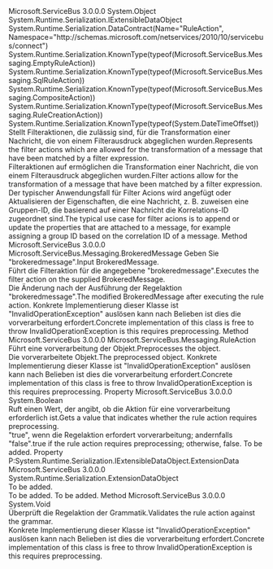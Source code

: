 <Type Name="RuleAction" FullName="Microsoft.ServiceBus.Messaging.RuleAction">
  <TypeSignature Language="C#" Value="public abstract class RuleAction : System.Runtime.Serialization.IExtensibleDataObject" />
  <TypeSignature Language="ILAsm" Value=".class public auto ansi abstract beforefieldinit RuleAction extends System.Object implements class System.Runtime.Serialization.IExtensibleDataObject" />
  <TypeSignature Language="DocId" Value="T:Microsoft.ServiceBus.Messaging.RuleAction" />
  <TypeSignature Language="VB.NET" Value="Public MustInherit Class RuleAction&#xA;Implements IExtensibleDataObject" />
  <TypeSignature Language="F#" Value="type RuleAction = class&#xA;    interface IExtensibleDataObject" />
  <AssemblyInfo>
    <AssemblyName>Microsoft.ServiceBus</AssemblyName>
    <AssemblyVersion>3.0.0.0</AssemblyVersion>
  </AssemblyInfo>
  <Base>
    <BaseTypeName>System.Object</BaseTypeName>
  </Base>
  <Interfaces>
    <Interface>
      <InterfaceName>System.Runtime.Serialization.IExtensibleDataObject</InterfaceName>
    </Interface>
  </Interfaces>
  <Attributes>
    <Attribute>
      <AttributeName>System.Runtime.Serialization.DataContract(Name="RuleAction", Namespace="http://schemas.microsoft.com/netservices/2010/10/servicebus/connect")</AttributeName>
    </Attribute>
    <Attribute>
      <AttributeName>System.Runtime.Serialization.KnownType(typeof(Microsoft.ServiceBus.Messaging.EmptyRuleAction))</AttributeName>
    </Attribute>
    <Attribute>
      <AttributeName>System.Runtime.Serialization.KnownType(typeof(Microsoft.ServiceBus.Messaging.SqlRuleAction))</AttributeName>
    </Attribute>
    <Attribute>
      <AttributeName>System.Runtime.Serialization.KnownType(typeof(Microsoft.ServiceBus.Messaging.CompositeAction))</AttributeName>
    </Attribute>
    <Attribute>
      <AttributeName>System.Runtime.Serialization.KnownType(typeof(Microsoft.ServiceBus.Messaging.RuleCreationAction))</AttributeName>
    </Attribute>
    <Attribute>
      <AttributeName>System.Runtime.Serialization.KnownType(typeof(System.DateTimeOffset))</AttributeName>
    </Attribute>
  </Attributes>
  <Docs>
    <summary><span data-ttu-id="190d6-101">Stellt Filteraktionen, die zulässig sind, für die Transformation einer Nachricht, die von einem Filterausdruck abgeglichen wurden.</span><span class="sxs-lookup"><span data-stu-id="190d6-101">Represents the filter actions which are allowed for the transformation of a message that have been matched by a filter expression.</span></span></summary>
    <remarks>
            <span data-ttu-id="190d6-102">Filteraktionen auf ermöglichen die Transformation einer Nachricht, die von einem Filterausdruck abgeglichen wurden.</span><span class="sxs-lookup"><span data-stu-id="190d6-102">Filter actions allow for the transformation of a message that have been matched by a filter expression.</span></span> <span data-ttu-id="190d6-103">Der typischer Anwendungsfall für Filter Acions wird angefügt oder Aktualisieren der Eigenschaften, die eine Nachricht, z. B. zuweisen eine Gruppen-ID, die basierend auf einer Nachricht die Korrelations-ID zugeordnet sind.</span><span class="sxs-lookup"><span data-stu-id="190d6-103">The typical use case for filter acions is to append or update the properties that are attached to a message, for example assigning a group ID based on the correlation ID of a message.</span></span>
            </remarks>
    <altmember cref="T:Microsoft.ServiceBus.Messaging.SqlRuleAction" />
    <altmember cref="T:Microsoft.ServiceBus.Messaging.EmptyRuleAction" />
  </Docs>
  <Members>
    <Member MemberName="Execute">
      <MemberSignature Language="C#" Value="public abstract Microsoft.ServiceBus.Messaging.BrokeredMessage Execute (Microsoft.ServiceBus.Messaging.BrokeredMessage message);" />
      <MemberSignature Language="ILAsm" Value=".method public hidebysig newslot virtual instance class Microsoft.ServiceBus.Messaging.BrokeredMessage Execute(class Microsoft.ServiceBus.Messaging.BrokeredMessage message) cil managed" />
      <MemberSignature Language="DocId" Value="M:Microsoft.ServiceBus.Messaging.RuleAction.Execute(Microsoft.ServiceBus.Messaging.BrokeredMessage)" />
      <MemberSignature Language="VB.NET" Value="Public MustOverride Function Execute (message As BrokeredMessage) As BrokeredMessage" />
      <MemberSignature Language="F#" Value="abstract member Execute : Microsoft.ServiceBus.Messaging.BrokeredMessage -&gt; Microsoft.ServiceBus.Messaging.BrokeredMessage" Usage="ruleAction.Execute message" />
      <MemberType>Method</MemberType>
      <AssemblyInfo>
        <AssemblyName>Microsoft.ServiceBus</AssemblyName>
        <AssemblyVersion>3.0.0.0</AssemblyVersion>
      </AssemblyInfo>
      <ReturnValue>
        <ReturnType>Microsoft.ServiceBus.Messaging.BrokeredMessage</ReturnType>
      </ReturnValue>
      <Parameters>
        <Parameter Name="message" Type="Microsoft.ServiceBus.Messaging.BrokeredMessage" />
      </Parameters>
      <Docs>
        <param name="message"><span data-ttu-id="190d6-104">Geben Sie "brokeredmessage".</span><span class="sxs-lookup"><span data-stu-id="190d6-104">Input BrokeredMessage.</span></span></param>
        <summary><span data-ttu-id="190d6-105">Führt die Filteraktion für die angegebene "brokeredmessage".</span><span class="sxs-lookup"><span data-stu-id="190d6-105">Executes the filter action on the supplied BrokeredMessage.</span></span></summary>
        <returns><span data-ttu-id="190d6-106">Die Änderung nach der Ausführung der Regelaktion "brokeredmessage".</span><span class="sxs-lookup"><span data-stu-id="190d6-106">The modified BrokeredMessage after executing the rule action.</span></span></returns>
        <remarks><span data-ttu-id="190d6-107">Konkrete Implementierung dieser Klasse ist "InvalidOperationException" auslösen kann nach Belieben ist dies die vorverarbeitung erfordert.</span><span class="sxs-lookup"><span data-stu-id="190d6-107">Concrete implementation of this class is free to throw InvalidOperationException is this requires preprocessing.</span></span></remarks>
      </Docs>
    </Member>
    <Member MemberName="Preprocess">
      <MemberSignature Language="C#" Value="public abstract Microsoft.ServiceBus.Messaging.RuleAction Preprocess ();" />
      <MemberSignature Language="ILAsm" Value=".method public hidebysig newslot virtual instance class Microsoft.ServiceBus.Messaging.RuleAction Preprocess() cil managed" />
      <MemberSignature Language="DocId" Value="M:Microsoft.ServiceBus.Messaging.RuleAction.Preprocess" />
      <MemberSignature Language="VB.NET" Value="Public MustOverride Function Preprocess () As RuleAction" />
      <MemberSignature Language="F#" Value="abstract member Preprocess : unit -&gt; Microsoft.ServiceBus.Messaging.RuleAction" Usage="ruleAction.Preprocess " />
      <MemberType>Method</MemberType>
      <AssemblyInfo>
        <AssemblyName>Microsoft.ServiceBus</AssemblyName>
        <AssemblyVersion>3.0.0.0</AssemblyVersion>
      </AssemblyInfo>
      <ReturnValue>
        <ReturnType>Microsoft.ServiceBus.Messaging.RuleAction</ReturnType>
      </ReturnValue>
      <Parameters />
      <Docs>
        <summary><span data-ttu-id="190d6-108">Führt eine vorverarbeitung der <see cref="T:Microsoft.ServiceBus.Messaging.RuleAction" /> Objekt.</span><span class="sxs-lookup"><span data-stu-id="190d6-108">Preprocesses the <see cref="T:Microsoft.ServiceBus.Messaging.RuleAction" /> object.</span></span></summary>
        <returns><span data-ttu-id="190d6-109">Die vorverarbeitete <see cref="T:Microsoft.ServiceBus.Messaging.RuleAction" /> Objekt.</span><span class="sxs-lookup"><span data-stu-id="190d6-109">The preprocessed <see cref="T:Microsoft.ServiceBus.Messaging.RuleAction" /> object.</span></span></returns>
        <remarks><span data-ttu-id="190d6-110">Konkrete Implementierung dieser Klasse ist "InvalidOperationException" auslösen kann nach Belieben ist dies die vorverarbeitung erfordert.</span><span class="sxs-lookup"><span data-stu-id="190d6-110">Concrete implementation of this class is free to throw InvalidOperationException is this requires preprocessing.</span></span></remarks>
      </Docs>
    </Member>
    <Member MemberName="RequiresPreprocessing">
      <MemberSignature Language="C#" Value="public abstract bool RequiresPreprocessing { get; }" />
      <MemberSignature Language="ILAsm" Value=".property instance bool RequiresPreprocessing" />
      <MemberSignature Language="DocId" Value="P:Microsoft.ServiceBus.Messaging.RuleAction.RequiresPreprocessing" />
      <MemberSignature Language="VB.NET" Value="Public MustOverride ReadOnly Property RequiresPreprocessing As Boolean" />
      <MemberSignature Language="F#" Value="member this.RequiresPreprocessing : bool" Usage="Microsoft.ServiceBus.Messaging.RuleAction.RequiresPreprocessing" />
      <MemberType>Property</MemberType>
      <AssemblyInfo>
        <AssemblyName>Microsoft.ServiceBus</AssemblyName>
        <AssemblyVersion>3.0.0.0</AssemblyVersion>
      </AssemblyInfo>
      <ReturnValue>
        <ReturnType>System.Boolean</ReturnType>
      </ReturnValue>
      <Docs>
        <summary><span data-ttu-id="190d6-111">Ruft einen Wert, der angibt, ob die Aktion für eine vorverarbeitung erforderlich ist.</span><span class="sxs-lookup"><span data-stu-id="190d6-111">Gets a value that indicates whether the rule action requires preprocessing.</span></span></summary>
        <value><span data-ttu-id="190d6-112">"true", wenn die Regelaktion erfordert vorverarbeitung; andernfalls "false".</span><span class="sxs-lookup"><span data-stu-id="190d6-112">true if the rule action requires preprocessing; otherwise, false.</span></span></value>
        <remarks>To be added.</remarks>
      </Docs>
    </Member>
    <Member MemberName="System.Runtime.Serialization.IExtensibleDataObject.ExtensionData">
      <MemberSignature Language="C#" Value="System.Runtime.Serialization.ExtensionDataObject System.Runtime.Serialization.IExtensibleDataObject.ExtensionData { get; set; }" />
      <MemberSignature Language="ILAsm" Value=".property instance class System.Runtime.Serialization.ExtensionDataObject System.Runtime.Serialization.IExtensibleDataObject.ExtensionData" />
      <MemberSignature Language="DocId" Value="P:Microsoft.ServiceBus.Messaging.RuleAction.System#Runtime#Serialization#IExtensibleDataObject#ExtensionData" />
      <MemberSignature Language="VB.NET" Value=" Property ExtensionData As ExtensionDataObject Implements IExtensibleDataObject.ExtensionData" />
      <MemberSignature Language="F#" Usage="Microsoft.ServiceBus.Messaging.RuleAction.System.Runtime.Serialization.IExtensibleDataObject.ExtensionData" />
      <MemberType>Property</MemberType>
      <Implements>
        <InterfaceMember>P:System.Runtime.Serialization.IExtensibleDataObject.ExtensionData</InterfaceMember>
      </Implements>
      <AssemblyInfo>
        <AssemblyName>Microsoft.ServiceBus</AssemblyName>
        <AssemblyVersion>3.0.0.0</AssemblyVersion>
      </AssemblyInfo>
      <ReturnValue>
        <ReturnType>System.Runtime.Serialization.ExtensionDataObject</ReturnType>
      </ReturnValue>
      <Docs>
        <summary>To be added.</summary>
        <value>To be added.</value>
        <remarks>To be added.</remarks>
      </Docs>
    </Member>
    <Member MemberName="Validate">
      <MemberSignature Language="C#" Value="public abstract void Validate ();" />
      <MemberSignature Language="ILAsm" Value=".method public hidebysig newslot virtual instance void Validate() cil managed" />
      <MemberSignature Language="DocId" Value="M:Microsoft.ServiceBus.Messaging.RuleAction.Validate" />
      <MemberSignature Language="VB.NET" Value="Public MustOverride Sub Validate ()" />
      <MemberSignature Language="F#" Value="abstract member Validate : unit -&gt; unit" Usage="ruleAction.Validate " />
      <MemberType>Method</MemberType>
      <AssemblyInfo>
        <AssemblyName>Microsoft.ServiceBus</AssemblyName>
        <AssemblyVersion>3.0.0.0</AssemblyVersion>
      </AssemblyInfo>
      <ReturnValue>
        <ReturnType>System.Void</ReturnType>
      </ReturnValue>
      <Parameters />
      <Docs>
        <summary><span data-ttu-id="190d6-113">Überprüft die Regelaktion der Grammatik.</span><span class="sxs-lookup"><span data-stu-id="190d6-113">Validates the rule action against the grammar.</span></span> </summary>
        <remarks><span data-ttu-id="190d6-114">Konkrete Implementierung dieser Klasse ist "InvalidOperationException" auslösen kann nach Belieben ist dies die vorverarbeitung erfordert.</span><span class="sxs-lookup"><span data-stu-id="190d6-114">Concrete implementation of this class is free to throw InvalidOperationException is this requires preprocessing.</span></span></remarks>
        <altmember cref="T:Microsoft.ServiceBus.Messaging.SqlRuleAction" />
      </Docs>
    </Member>
  </Members>
</Type>